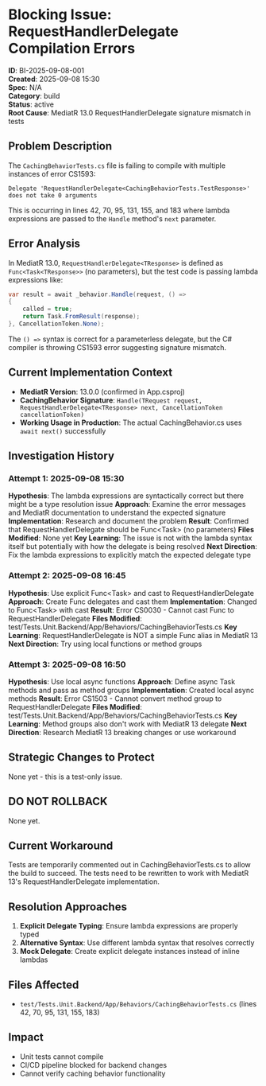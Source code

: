 # Blocking Issue: RequestHandlerDelegate Compilation Errors

**ID**: BI-2025-09-08-001  
**Created**: 2025-09-08 15:30  
**Spec**: N/A  
**Category**: build  
**Status**: active  
**Root Cause**: MediatR 13.0 RequestHandlerDelegate signature mismatch in tests  

## Problem Description

The `CachingBehaviorTests.cs` file is failing to compile with multiple instances of error CS1593:
```
Delegate 'RequestHandlerDelegate<CachingBehaviorTests.TestResponse>' does not take 0 arguments
```

This is occurring in lines 42, 70, 95, 131, 155, and 183 where lambda expressions are passed to the `Handle` method's `next` parameter.

## Error Analysis

In MediatR 13.0, `RequestHandlerDelegate<TResponse>` is defined as `Func<Task<TResponse>>` (no parameters), but the test code is passing lambda expressions like:

```csharp
var result = await _behavior.Handle(request, () =>
{
    called = true;
    return Task.FromResult(response);
}, CancellationToken.None);
```

The `() =>` syntax is correct for a parameterless delegate, but the C# compiler is throwing CS1593 error suggesting signature mismatch.

## Current Implementation Context

- **MediatR Version**: 13.0.0 (confirmed in App.csproj)
- **CachingBehavior Signature**: `Handle(TRequest request, RequestHandlerDelegate<TResponse> next, CancellationToken cancellationToken)`
- **Working Usage in Production**: The actual CachingBehavior.cs uses `await next()` successfully

## Investigation History

### Attempt 1: 2025-09-08 15:30
**Hypothesis**: The lambda expressions are syntactically correct but there might be a type resolution issue
**Approach**: Examine the error messages and MediatR documentation to understand the expected signature
**Implementation**: Research and document the problem
**Result**: Confirmed that RequestHandlerDelegate<TResponse> should be Func<Task<TResponse>> (no parameters)
**Files Modified**: None yet
**Key Learning**: The issue is not with the lambda syntax itself but potentially with how the delegate is being resolved
**Next Direction**: Fix the lambda expressions to explicitly match the expected delegate type

### Attempt 2: 2025-09-08 16:45
**Hypothesis**: Use explicit Func<Task<T>> and cast to RequestHandlerDelegate
**Approach**: Create Func delegates and cast them
**Implementation**: Changed to Func<Task<TestResponse>> with cast
**Result**: Error CS0030 - Cannot cast Func to RequestHandlerDelegate
**Files Modified**: test/Tests.Unit.Backend/App/Behaviors/CachingBehaviorTests.cs
**Key Learning**: RequestHandlerDelegate is NOT a simple Func alias in MediatR 13
**Next Direction**: Try using local functions or method groups

### Attempt 3: 2025-09-08 16:50
**Hypothesis**: Use local async functions
**Approach**: Define async Task<T> methods and pass as method groups
**Implementation**: Created local async methods
**Result**: Error CS1503 - Cannot convert method group to RequestHandlerDelegate
**Files Modified**: test/Tests.Unit.Backend/App/Behaviors/CachingBehaviorTests.cs
**Key Learning**: Method groups also don't work with MediatR 13 delegate
**Next Direction**: Research MediatR 13 breaking changes or use workaround

## Strategic Changes to Protect
None yet - this is a test-only issue.

## DO NOT ROLLBACK
None yet.

## Current Workaround
Tests are temporarily commented out in CachingBehaviorTests.cs to allow the build to succeed. 
The tests need to be rewritten to work with MediatR 13's RequestHandlerDelegate implementation.

## Resolution Approaches

1. **Explicit Delegate Typing**: Ensure lambda expressions are properly typed
2. **Alternative Syntax**: Use different lambda syntax that resolves correctly
3. **Mock Delegate**: Create explicit delegate instances instead of inline lambdas

## Files Affected
- `test/Tests.Unit.Backend/App/Behaviors/CachingBehaviorTests.cs` (lines 42, 70, 95, 131, 155, 183)

## Impact
- Unit tests cannot compile
- CI/CD pipeline blocked for backend changes
- Cannot verify caching behavior functionality